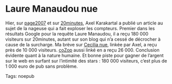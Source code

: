 # Laure Manaudou nue

Hier, sur [page2007](http://cozop.com/page2007_com/laure_manaudou_nue) et sur [20minutes](http://axelkarakartal.blog.20minutes.fr/), Axel Karakartal a publié un article au sujet de la nageuse qui a fait exploser les compteurs. Premier dans les résultats Google pour la requête Laure Manaudou, il a reçu 180 000 visiteurs sur 20minutes, autant sur son blog qui n’a cessé de décrocher à cause de la surcharge. Ma brève sur [Cecilia nue](http://blog.tcrouzet.com/2007/10/18/cecilia-a-poil/), linkée par Axel, a reçu près de 10 000 visiteurs. [coZop](http://cozop.com/page2007_com/laure_manaudou_nue) aussi linké en a reçu 26 000. Conclusion évidente quant à la nature humaine. Et bonne piste pour gagner de l’argent sur le web en surfant sur l’intimité des stars : 180 000 visiteurs, c’est plus de 1 000 euro de pub sans problème.

Tags: noepub